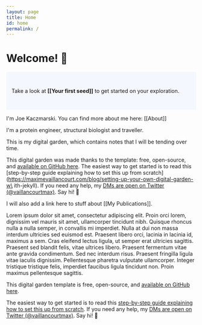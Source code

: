 ```yaml
---
layout: page
title: Home
id: home
permalink: /
---
```


# Welcome! 🌱

<p style="padding: 3em 1em; background: #f5f7ff; border-radius: 4px;">
  Take a look at <span style="font-weight: bold">[[Your first seed]]</span> to get started on your exploration.
</p>

I'm Joe Kaczmarski. You can find more about me here: [[About]]

I'm a protein engineer, structural biologist and traveller.

This is my digital garden, which contains notes that I will be tending over time.

This digital garden was made thanks to the template:  free, open-source, and [available on GitHub here](https://github.com/maximevaillancourt/digital-garden-jekyll-template). The easiest way to get started is to read this [step-by-step guide explaining how to set this up from scratch](https://maximevaillancourt.com/blog/setting-up-your-own-digital-garden-w\
ith-jekyll). If you need any help, my [DMs are open on Twitter (@vaillancourtmax)](https://twitter.com/vaillancourtmax). Say hi! 👋

I will also add a link here to stuff about [[My Publications]]. 

Lorem ipsum dolor sit amet, consectetur adipiscing elit. Proin orci lorem, dignissim vel mauris sit amet, ullamcorper tincidunt nibh. Quisque rhoncus nulla a nulla semper, in convallis mi imperdiet. Nulla at dui non massa interdum ultricies sed euismod est. Praesent libero orci, lacinia in lacinia id, maximus a sem. Cras eleifend lectus ligula, ut semper erat ultricies sagittis. Praesent sed blandit felis, vitae ultrices libero. Praesent fermentum vitae ante gravida condimentum. Sed nec interdum risus. Praesent fringilla ligula vitae iaculis dignissim. Pellentesque pharetra vulputate ullamcorper. Integer tristique tristique felis, imperdiet faucibus ligula tincidunt non. Proin maximus pellentesque sagittis.

This digital garden template is free, open-source, and [available on GitHub here](https://github.com/maximevaillancourt/digital-garden-jekyll-template).

The easiest way to get started is to read this [step-by-step guide explaining how to set this up from scratch](https://maximevaillancourt.com/blog/setting-up-your-own-digital-garden-with-jekyll). If you need any help, my [DMs are open on Twitter (@vaillancourtmax)](https://twitter.com/vaillancourtmax). Say hi! 👋

<style>
  .wrapper {
    max-width: 46em;
  }
</style>
